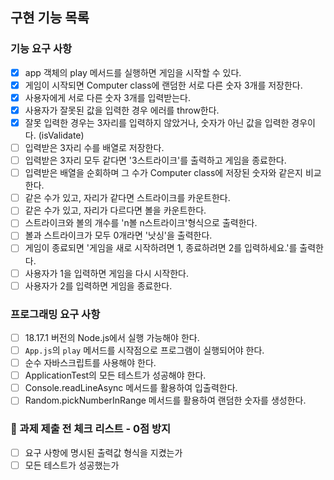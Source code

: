 ## 구현 기능 목록

### 기능 요구 사항
- [x] app 객체의 play 메서드를 실행하면 게임을 시작할 수 있다.
- [x] 게임이 시작되면 Computer class에 랜덤한 서로 다른 숫자 3개를 저장한다.
- [x] 사용자에게 서로 다른 숫자 3개를 입력받는다.
- [x] 사용자가 잘못된 값을 입력한 경우 에러를 throw한다.
- [x] 잘못 입력한 경우는 3자리를 입력하지 않았거나, 숫자가 아닌 값을 입력한 경우이다. (isValidate)
- [ ] 입력받은 3자리 수를 배열로 저장한다.
- [ ] 입력받은 3자리 모두 같다면 '3스트라이크'를 출력하고 게임을 종료한다.
- [ ] 입력받은 배열을 순회하며 그 수가 Computer class에 저장된 숫자와 같은지 비교한다.
- [ ] 같은 수가 있고, 자리가 같다면 스트라이크를 카운트한다.
- [ ] 같은 수가 있고, 자리가 다르다면 볼을 카운트한다.
- [ ] 스트라이크와 볼의 개수를 'n볼 n스트라이크'형식으로 출력한다.
- [ ] 볼과 스트라이크가 모두 0개라면 '낫싱'을 출력한다.
- [ ] 게임이 종료되면 '게임을 새로 시작하려면 1, 종료하려면 2를 입력하세요.'를 출력한다.
- [ ] 사용자가 1을 입력하면 게임을 다시 시작한다.
- [ ] 사용자가 2를 입력하면 게임을 종료한다.

### 프로그래밍 요구 사항
- [ ] 18.17.1 버전의 Node.js에서 실행 가능해야 한다.
- [ ] `App.js`의 `play` 메서드를 시작점으로 프로그램이 실행되어야 한다.
- [ ] 순수 자바스크립트를 사용해야 한다.
- [ ] ApplicationTest의 모든 테스트가 성공해야 한다.
- [ ] Console.readLineAsync 메서드를 활용하여 입출력한다.
- [ ] Random.pickNumberInRange 메서드를 활용하여 랜덤한 숫자를 생성한다.

### 🚨 과제 제출 전 체크 리스트 - 0점 방지
- [ ] 요구 사항에 명시된 출력값 형식을 지켰는가
- [ ] 모든 테스트가 성공했는가
